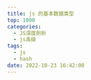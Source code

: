 ```yaml
---
title: js 的基本数据类型
top: 1000
categories:
  - JS深度剖析
  - js高级
tags:
  - js
  - hash
date: 2022-10-23 16:42:00
---
```

